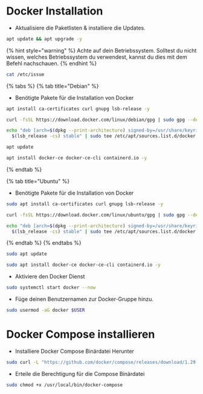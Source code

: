 # Docker Installation

* Aktualisiere die Paketlisten & installiere die Updates.
```bash
apt update && apt upgrade -y
```

{% hint style="warning" %}
Achte auf dein Betriebssystem.
Solltest du nicht wissen, welches Betriebssystem du verwendest, kannst du dies mit dem Befehl nachschauen.
{% endhint %}
```bash
cat /etc/issue
```

{% tabs %}
{% tab title="Debian" %}
* Benötigte Pakete für die Installation von Docker

```bash
apt install ca-certificates curl gnupg lsb-release -y
```

```bash
curl -fsSL https://download.docker.com/linux/debian/gpg | sudo gpg --dearmor -o /usr/share/keyrings/docker-archive-keyring.gpg
```

```bash
echo "deb [arch=$(dpkg --print-architecture) signed-by=/usr/share/keyrings/docker-archive-keyring.gpg] https://download.docker.com/linux/debian \
  $(lsb_release -cs) stable" | sudo tee /etc/apt/sources.list.d/docker.list > /dev/null
```

```bash
apt update
```

```bash
apt install docker-ce docker-ce-cli containerd.io -y
```

{% endtab %}

{% tab title="Ubuntu" %}
* Benötigte Pakete für die Installation von Docker

```bash
sudo apt install ca-certificates curl gnupg lsb-release -y
```

```bash
curl -fsSL https://download.docker.com/linux/ubuntu/gpg | sudo gpg --dearmor -o /usr/share/keyrings/docker-archive-keyring.gpg
```

```bash
echo "deb [arch=$(dpkg --print-architecture) signed-by=/usr/share/keyrings/docker-archive-keyring.gpg] https://download.docker.com/linux/ubuntu \
  $(lsb_release -cs) stable" | sudo tee /etc/apt/sources.list.d/docker.list > /dev/null
```

{% endtab %}
{% endtabs %}

```bash
sudo apt update
```

```bash
sudo apt install docker-ce docker-ce-cli containerd.io -y
```

* Aktiviere den Docker Dienst
```bash
sudo systemctl start docker --now
```

* Füge deinen Benutzernamen zur Docker-Gruppe hinzu.
```bash
sudo usermod -aG docker $USER
```

# Docker Compose installieren

* Installiere Docker Compose Binärdatei Herunter
```bash
sudo curl -L "https://github.com/docker/compose/releases/download/1.29.2/docker-compose-$(uname -s)-$(uname -m)" -o /usr/local/bin/docker-compose
```

* Erteile die Berechtigung für die Compose Binärdatei
```bash
sudo chmod +x /usr/local/bin/docker-compose
```
